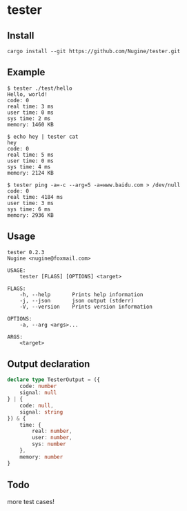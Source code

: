 # tester

## Install

    cargo install --git https://github.com/Nugine/tester.git

## Example

    $ tester ./test/hello
    Hello, world!
    code: 0
    real time: 3 ms
    user time: 0 ms
    sys time: 2 ms
    memory: 1460 KB

    $ echo hey | tester cat
    hey
    code: 0
    real time: 5 ms
    user time: 0 ms
    sys time: 4 ms
    memory: 2124 KB

    $ tester ping -a=-c --arg=5 -a=www.baidu.com > /dev/null
    code: 0
    real time: 4184 ms
    user time: 3 ms
    sys time: 6 ms
    memory: 2936 KB

## Usage

    tester 0.2.3
    Nugine <nugine@foxmail.com>

    USAGE:
        tester [FLAGS] [OPTIONS] <target>

    FLAGS:
        -h, --help       Prints help information
        -j, --json       json output (stderr)
        -V, --version    Prints version information

    OPTIONS:
        -a, --arg <args>...    

    ARGS:
        <target>

## Output declaration

```typescript
declare type TesterOutput = ({
    code: number
    signal: null
} | {
    code: null,
    signal: string
}) & {
    time: {
        real: number,
        user: number,
        sys: number
    },
    memory: number
}
```

## Todo

more test cases!